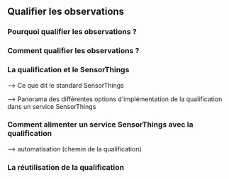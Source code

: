 ## Qualifier les observations

### Pourquoi qualifier les observations ?

### Comment qualifier les observations ?

### La qualification et le SensorThings 

--> Ce que dit le standard SensorThings

--> Panorama des différentes options d'implémentation de la qualification dans un service SensorThings

### Comment alimenter un service SensorThings avec la qualification

--> automatisation (chemin de la qualification)

### La réutilisation de la qualification
